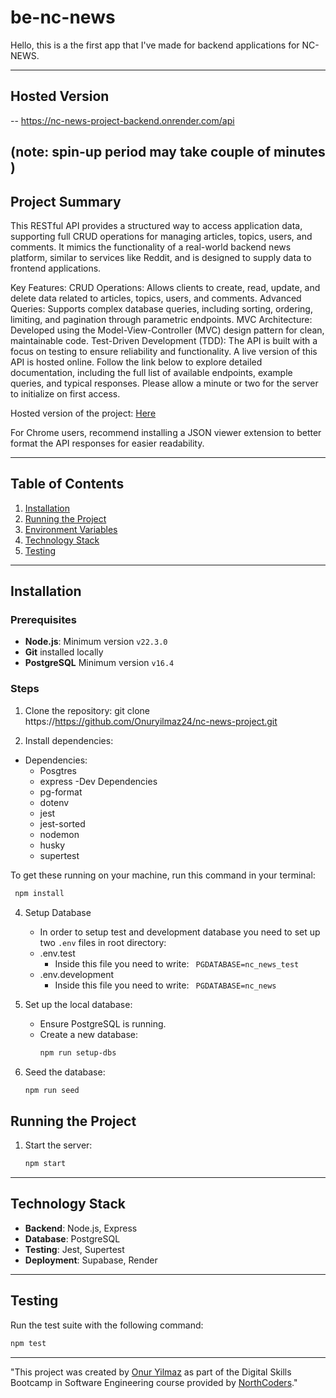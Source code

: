 # be-nc-news

Hello, this is a the first app that I've made for backend applications for NC-NEWS.

---

## Hosted Version

 -- https://nc-news-project-backend.onrender.com/api
 
  (note: spin-up period may take couple of minutes )
---

## Project Summary

This RESTful API provides a structured way to access application data, supporting full CRUD operations for managing articles, topics, users, and comments. It mimics the functionality of a real-world backend news platform, similar to services like Reddit, and is designed to supply data to frontend applications.

Key Features:
CRUD Operations: Allows clients to create, read, update, and delete data related to articles, topics, users, and comments.
Advanced Queries: Supports complex database queries, including sorting, ordering, limiting, and pagination through parametric endpoints.
MVC Architecture: Developed using the Model-View-Controller (MVC) design pattern for clean, maintainable code.
Test-Driven Development (TDD): The API is built with a focus on testing to ensure reliability and functionality.
A live version of this API is hosted online. Follow the link below to explore detailed documentation, including the full list of available endpoints, example queries, and typical responses. Please allow a minute or two for the server to initialize on first access.

Hosted version of the project: [Here](https://nc-news-project-backend.onrender.com)

For Chrome users, recommend installing a JSON viewer extension to better format the API responses for easier readability.

---

## Table of Contents

1. [Installation](#installation)
2. [Running the Project](#running-the-project)
3. [Environment Variables](#environment-variables)
4. [Technology Stack](#technology-stack)
5. [Testing](#testing)

---

## Installation

### Prerequisites
- **Node.js**: Minimum version `v22.3.0` 
- **Git** installed locally
- **PostgreSQL** Minimum version `v16.4`


### Steps

1. Clone the repository:
git clone https://https://github.com/Onuryilmaz24/nc-news-project.git

2. Install dependencies:
- Dependencies:
    + Posgtres
    + express
-Dev Dependencies
    + pg-format
    + dotenv
    + jest
    + jest-sorted
    + nodemon
    + husky
    + supertest

To get these running on your machine, run this command in your terminal:
  ```bash
   npm install
   ```      
     
4. Setup Database
   - In order to setup test and development database you need to set up two `.env` files in root directory:
   - .env.test
       - Inside this file you need to write:
         ` PGDATABASE=nc_news_test`
   - .env.development
       - Inside this file you need to write:
         ` PGDATABASE=nc_news`

5. Set up the local database:
   - Ensure PostgreSQL is running.
   - Create a new database:
     ```bash
     npm run setup-dbs
     ```
6. Seed the database:
   ```bash
   npm run seed
   ```
## Running the Project

1. Start the server:
   ```bash
   npm start
   ```

---
## Technology Stack

- **Backend**: Node.js, Express
- **Database**: PostgreSQL
- **Testing**: Jest, Supertest
- **Deployment**: Supabase, Render

---

## Testing

Run the test suite with the following command:

```bash
npm test

```
---
"This project was created by [Onur Yilmaz](https://github.com/Onuryilmaz24) as part of the Digital Skills Bootcamp in Software Engineering course provided by [NorthCoders](https://northcoders.com/)."
